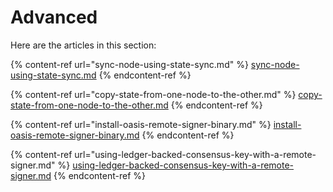 # Advanced

Here are the articles in this section:

{% content-ref url="sync-node-using-state-sync.md" %}
[sync-node-using-state-sync.md](sync-node-using-state-sync.md)
{% endcontent-ref %}

{% content-ref url="copy-state-from-one-node-to-the-other.md" %}
[copy-state-from-one-node-to-the-other.md](copy-state-from-one-node-to-the-other.md)
{% endcontent-ref %}

{% content-ref url="install-oasis-remote-signer-binary.md" %}
[install-oasis-remote-signer-binary.md](install-oasis-remote-signer-binary.md)
{% endcontent-ref %}

{% content-ref url="using-ledger-backed-consensus-key-with-a-remote-signer.md" %}
[using-ledger-backed-consensus-key-with-a-remote-signer.md](using-ledger-backed-consensus-key-with-a-remote-signer.md)
{% endcontent-ref %}

